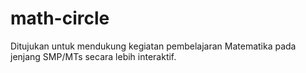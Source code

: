 # math-circle
Ditujukan untuk mendukung kegiatan pembelajaran Matematika pada jenjang SMP/MTs secara lebih interaktif.


